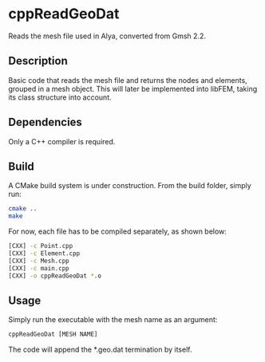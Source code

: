 # cppReadGeoDat

Reads the mesh file used in Alya, converted from Gmsh 2.2.

## Description

Basic code that reads the mesh file and returns the nodes and elements, grouped in a mesh object. This will later be implemented into libFEM, taking its class structure into account.

## Dependencies

Only a C++ compiler is required.

## Build

A CMake build system is under construction. From the build folder, simply run:

```bash
cmake ..
make
```

For now, each file has to be compiled separately, as shown below:

```bash
[CXX] -c Point.cpp
[CXX] -c Element.cpp
[CXX] -c Mesh.cpp
[CXX] -c main.cpp
[CXX] -o cppReadGeoDat *.o
```

## Usage

Simply run the executable with the mesh name as an argument:

```bash
cppReadGeoDat [MESH NAME]
```

The code will append the *.geo.dat termination by itself.
